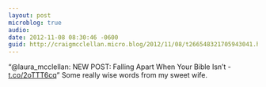 ```yaml
---
layout: post
microblog: true
audio: 
date: 2012-11-08 08:30:46 -0600
guid: http://craigmcclellan.micro.blog/2012/11/08/t266548321705943041.html
---
```

“@laura_mcclellan: NEW POST: Falling Apart When Your Bible Isn’t - [t.co/2oTTT6cq](http://t.co/2oTTT6cq)” Some really wise words from my sweet wife.
